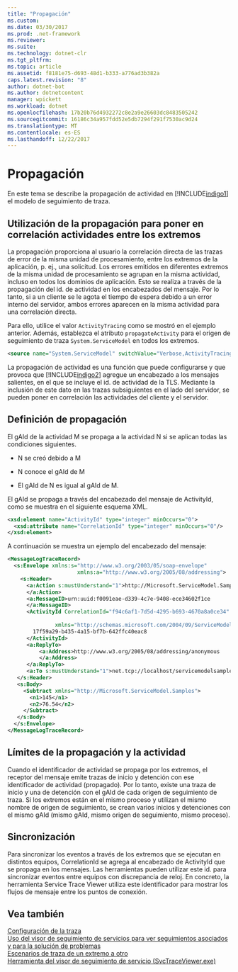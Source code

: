 ```yaml
---
title: "Propagación"
ms.custom: 
ms.date: 03/30/2017
ms.prod: .net-framework
ms.reviewer: 
ms.suite: 
ms.technology: dotnet-clr
ms.tgt_pltfrm: 
ms.topic: article
ms.assetid: f8181e75-d693-48d1-b333-a776ad3b382a
caps.latest.revision: "8"
author: dotnet-bot
ms.author: dotnetcontent
manager: wpickett
ms.workload: dotnet
ms.openlocfilehash: 17b20b76d4932272c8e2a9e26603dc8483505242
ms.sourcegitcommit: 16186c34a957fdd52e5db7294f291f7530ac9d24
ms.translationtype: MT
ms.contentlocale: es-ES
ms.lasthandoff: 12/22/2017
---
```

# <a name="propagation"></a>Propagación
En este tema se describe la propagación de actividad en [!INCLUDE[indigo1](../../../../../includes/indigo1-md.md)] el modelo de seguimiento de traza.  
  
## <a name="using-propagation-to-correlate-activities-across-endpoints"></a>Utilización de la propagación para poner en correlación actividades entre los extremos  
 La propagación proporciona al usuario la correlación directa de las trazas de error de la misma unidad de procesamiento, entre los extremos de la aplicación, p. ej., una solicitud. Los errores emitidos en diferentes extremos de la misma unidad de procesamiento se agrupan en la misma actividad, incluso en todos los dominios de aplicación. Esto se realiza a través de la propagación del id. de actividad en los encabezados del mensaje. Por lo tanto, si a un cliente se le agota el tiempo de espera debido a un error interno del servidor, ambos errores aparecen en la misma actividad para una correlación directa.  
  
 Para ello, utilice el valor `ActivityTracing` como se mostró en el ejemplo anterior. Además, establezca el atributo `propagateActivity` para el origen de seguimiento de traza `System.ServiceModel` en todos los extremos.  
  
```xml  
<source name="System.ServiceModel" switchValue="Verbose,ActivityTracing" propagateActivity="true" >  
```  
  
 La propagación de actividad es una función que puede configurarse y que provoca que [!INCLUDE[indigo2](../../../../../includes/indigo2-md.md)] agregue un encabezado a los mensajes salientes, en el que se incluye el id. de actividad de la TLS. Mediante la inclusión de este dato en las trazas subsiguientes en el lado del servidor, se pueden poner en correlación las actividades del cliente y el servidor.  
  
## <a name="propagation-definition"></a>Definición de propagación  
 El gAId de la actividad M se propaga a la actividad N si se aplican todas las condiciones siguientes.  
  
-   N se creó debido a M  
  
-   N conoce el gAId de M  
  
-   El gAId de N es igual al gAId de M.  
  
 El gAId se propaga a través del encabezado del mensaje de ActivityId, como se muestra en el siguiente esquema XML.  
  
```xml  
<xsd:element name="ActivityId" type="integer" minOccurs="0">  
  <xsd:attribute name="CorrelationId" type="integer" minOccurs="0"/>  
</xsd:element>  
```  
  
 A continuación se muestra un ejemplo del encabezado del mensaje:  
  
```xml  
<MessageLogTraceRecord>  
  <s:Envelope xmlns:s="http://www.w3.org/2003/05/soap-envelope"     
                      xmlns:a="http://www.w3.org/2005/08/addressing">  
    <s:Header>  
      <a:Action s:mustUnderstand="1">http://Microsoft.ServiceModel.Samples/ICalculator/Subtract  
      </a:Action>  
      <a:MessageID>urn:uuid:f0091eae-d339-4c7e-9408-ece34602f1ce  
      </a:MessageID>  
      <ActivityId CorrelationId="f94c6af1-7d5d-4295-b693-4670a8a0ce34"   
  
               xmlns="http://schemas.microsoft.com/2004/09/ServiceModel/Diagnostics">  
        17f59a29-b435-4a15-bf7b-642ffc40eac8  
      </ActivityId>  
      <a:ReplyTo>  
          <a:Address>http://www.w3.org/2005/08/addressing/anonymous  
          </a:Address>  
      </a:ReplyTo>  
      <a:To s:mustUnderstand="1">net.tcp://localhost/servicemodelsamples/service</a:To>  
   </s:Header>  
   <s:Body>  
     <Subtract xmlns="http://Microsoft.ServiceModel.Samples">  
       <n1>145</n1>  
       <n2>76.54</n2>  
     </Subtract>  
   </s:Body>  
  </s:Envelope>  
</MessageLogTraceRecord>  
```  
  
## <a name="propagation-and-activity-boundaries"></a>Límites de la propagación y la actividad  
 Cuando el identificador de actividad se propaga por los extremos, el receptor del mensaje emite trazas de inicio y detención con ese identificador de actividad (propagado). Por lo tanto, existe una traza de inicio y una de detención con el gAId de cada origen de seguimiento de traza. Si los extremos están en el mismo proceso y utilizan el mismo nombre de origen de seguimiento, se crean varios inicios y detenciones con el mismo gAId (mismo gAId, mismo origen de seguimiento, mismo proceso).  
  
## <a name="synchronization"></a>Sincronización  
 Para sincronizar los eventos a través de los extremos que se ejecutan en distintos equipos, CorrelationId se agrega al encabezado de ActivityId que se propaga en los mensajes. Las herramientas pueden utilizar este id. para sincronizar eventos entre equipos con discrepancia de reloj. En concreto, la herramienta Service Trace Viewer utiliza este identificador para mostrar los flujos de mensaje entre los puntos de conexión.  
  
## <a name="see-also"></a>Vea también  
 [Configuración de la traza](../../../../../docs/framework/wcf/diagnostics/tracing/configuring-tracing.md)  
 [Uso del visor de seguimiento de servicios para ver seguimientos asociados y para la solución de problemas](../../../../../docs/framework/wcf/diagnostics/tracing/using-service-trace-viewer-for-viewing-correlated-traces-and-troubleshooting.md)  
 [Escenarios de traza de un extremo a otro](../../../../../docs/framework/wcf/diagnostics/tracing/end-to-end-tracing-scenarios.md)  
 [Herramienta del visor de seguimiento de servicio (SvcTraceViewer.exe)](../../../../../docs/framework/wcf/service-trace-viewer-tool-svctraceviewer-exe.md)
